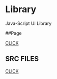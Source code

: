 # Library
Java-Script UI Library

##Page 

[CLICK](https://arsaide.github.io/Library/)

## SRC FILES

[CLICK](https://github.com/Arsaide/Project-Files/tree/main/LIBRARY)
